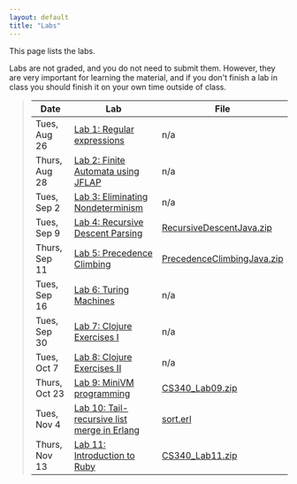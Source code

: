 ```yaml
---
layout: default
title: "Labs"
---
```


This page lists the labs.

Labs are not graded, and you do not need to submit them.  However, they are very important for learning the material, and if you don't finish a lab in class you should finish it on your own time outside of class.

> Date | Lab | File
> ---- | --- | ----
> Tues, Aug 26 | [Lab 1: Regular expressions](lab01.html) | n/a
> Thurs, Aug 28 | [Lab 2: Finite Automata using JFLAP](lab02.html) | n/a
> Tues, Sep 2 | [Lab 3: Eliminating Nondeterminism](lab03.html) | n/a
> Tues, Sep 9 | [Lab 4: Recursive Descent Parsing](lab04.html) | [RecursiveDescentJava.zip](../lectures/RecursiveDescentJava.java)
> Thurs, Sep 11 | [Lab 5: Precedence Climbing](lab05.html) | [PrecedenceClimbingJava.zip](../lectures/PrecedenceClimbingJava.zip)
> Tues, Sep 16 | [Lab 6: Turing Machines](lab06.html) | n/a
> Tues, Sep 30 | [Lab 7: Clojure Exercises I](lab07.html) | n/a
> Tues, Oct 7 | [Lab 8: Clojure Exercises II](lab08.html) | n/a
> Thurs, Oct 23 | [Lab 9: MiniVM programming](lab09.html) | [CS340\_Lab09.zip](CS340_Lab09.zip)
> Tues, Nov 4 | [Lab 10: Tail-recursive list merge in Erlang](lab10.html) | [sort.erl](../lectures/sort.erl)
> Thurs, Nov 13 | [Lab 11: Introduction to Ruby](lab11.html) | [CS340\_Lab11.zip](CS340_Lab11.zip)
